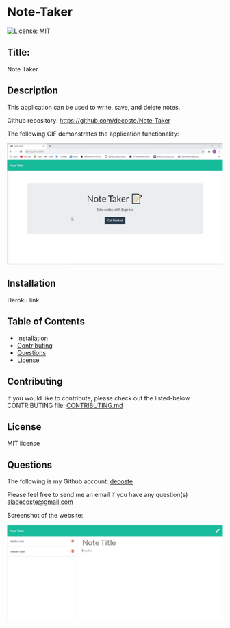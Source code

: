 # Note-Taker


[![License: MIT](https://img.shields.io/badge/License-MIT-yellow.svg)](https://opensource.org/licenses/MIT)

## Title:
Note Taker

## Description
This application can be used to write, save, and delete notes.

Github repository: https://github.com/decoste/Note-Taker

The following GIF demonstrates the application functionality:

![team profile generator demo](./public/assets/images/note.gif)

## Installation
Heroku link: 

## Table of Contents
  * [Installation](#installation)
  * [Contributing](#contributing)
  * [Questions](#questions)
  * [License](#license)

## Contributing
If you would like to contribute, please check out the listed-below CONTRIBUTING file:
[CONTRIBUTING.md](./CONTRIBUTING.md)

## License
MIT license

## Questions
The following is my Github account:
[decoste](https://github.com/decoste)

Please feel free to send me an email if you have any question(s) aladecoste@gmail.com


Screenshot of the website:

![test](./public/assets/images/website.PNG)